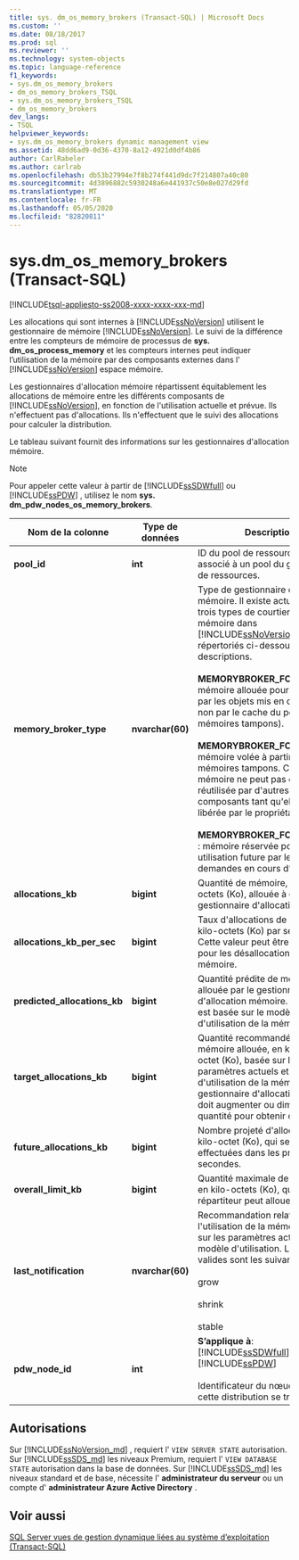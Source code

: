 ```yaml
---
title: sys. dm_os_memory_brokers (Transact-SQL) | Microsoft Docs
ms.custom: ''
ms.date: 08/18/2017
ms.prod: sql
ms.reviewer: ''
ms.technology: system-objects
ms.topic: language-reference
f1_keywords:
- sys.dm_os_memory_brokers
- dm_os_memory_brokers_TSQL
- sys.dm_os_memory_brokers_TSQL
- dm_os_memory_brokers
dev_langs:
- TSQL
helpviewer_keywords:
- sys.dm_os_memory_brokers dynamic management view
ms.assetid: 48dd6ad9-0d36-4370-8a12-4921d0df4b86
author: CarlRabeler
ms.author: carlrab
ms.openlocfilehash: db53b27994e7f8b274f441d9dc7f214807a40c80
ms.sourcegitcommit: 4d3896882c5930248a6e441937c50e8e027d29fd
ms.translationtype: MT
ms.contentlocale: fr-FR
ms.lasthandoff: 05/05/2020
ms.locfileid: "82820811"
---
```

# <a name="sysdm_os_memory_brokers-transact-sql"></a>sys.dm_os_memory_brokers (Transact-SQL)
[!INCLUDE[tsql-appliesto-ss2008-xxxx-xxxx-xxx-md](../../includes/tsql-appliesto-ss2008-xxxx-xxxx-xxx-md.md)]

  Les allocations qui sont internes à [!INCLUDE[ssNoVersion](../../includes/ssnoversion-md.md)] utilisent le gestionnaire de mémoire [!INCLUDE[ssNoVersion](../../includes/ssnoversion-md.md)]. Le suivi de la différence entre les compteurs de mémoire de processus de **sys. dm_os_process_memory** et les compteurs internes peut indiquer l’utilisation de la mémoire par des composants externes dans l' [!INCLUDE[ssNoVersion](../../includes/ssnoversion-md.md)] espace mémoire.  
  
 Les gestionnaires d'allocation mémoire répartissent équitablement les allocations de mémoire entre les différents composants de [!INCLUDE[ssNoVersion](../../includes/ssnoversion-md.md)], en fonction de l'utilisation actuelle et prévue. Ils n'effectuent pas d'allocations. Ils n'effectuent que le suivi des allocations pour calculer la distribution.  
  
 Le tableau suivant fournit des informations sur les gestionnaires d'allocation mémoire.  
  
> [!NOTE]  
>  Pour appeler cette valeur à partir de [!INCLUDE[ssSDWfull](../../includes/sssdwfull-md.md)] ou [!INCLUDE[ssPDW](../../includes/sspdw-md.md)] , utilisez le nom **sys. dm_pdw_nodes_os_memory_brokers**.  
  
|Nom de la colonne|Type de données|Description|  
|-----------------|---------------|-----------------|  
|**pool_id**|**int**|ID du pool de ressources s'il est associé à un pool du gouverneur de ressources.|  
|**memory_broker_type**|**nvarchar(60)**|Type de gestionnaire d'allocation mémoire. Il existe actuellement trois types de courtiers de mémoire dans [!INCLUDE[ssNoVersion](../../includes/ssnoversion-md.md)] , répertoriés ci-dessous avec leurs descriptions.<br /><br /> **MEMORYBROKER_FOR_CACHE** : mémoire allouée pour être utilisée par les objets mis en cache (et non par le cache du pool de mémoires tampons).<br /><br /> **MEMORYBROKER_FOR_STEAL** : mémoire volée à partir du pool de mémoires tampons. Cette mémoire ne peut pas être réutilisée par d'autres composants tant qu'elle n'est pas libérée par le propriétaire actuel.<br /><br /> **MEMORYBROKER_FOR_RESERVE** : mémoire réservée pour une utilisation future par les demandes en cours d’exécution.|  
|**allocations_kb**|**bigint**|Quantité de mémoire, en kilo-octets (Ko), allouée à ce type de gestionnaire d'allocation mémoire.|  
|**allocations_kb_per_sec**|**bigint**|Taux d'allocations de mémoire, en kilo-octets (Ko) par seconde. Cette valeur peut être négative pour les désallocations de mémoire.|  
|**predicted_allocations_kb**|**bigint**|Quantité prédite de mémoire allouée par le gestionnaire d'allocation mémoire. Cette valeur est basée sur le modèle d'utilisation de la mémoire.|  
|**target_allocations_kb**|**bigint**|Quantité recommandée de mémoire allouée, en kilo-octet (Ko), basée sur les paramètres actuels et le modèle d'utilisation de la mémoire. Ce gestionnaire d'allocation mémoire doit augmenter ou diminuer la quantité pour obtenir cette valeur.|  
|**future_allocations_kb**|**bigint**|Nombre projeté d'allocations, en kilo-octet (Ko), qui seront effectuées dans les prochaines secondes.|  
|**overall_limit_kb**|**bigint**|Quantité maximale de mémoire, en kilo-octets (Ko), que le répartiteur peut allouer.|  
|**last_notification**|**nvarchar(60)**|Recommandation relative à l'utilisation de la mémoire basée sur les paramètres actuels et le modèle d'utilisation. Les valeurs valides sont les suivantes :<br /><br /> grow<br /><br /> shrink<br /><br /> stable|  
|**pdw_node_id**|**int**|**S’applique à**: [!INCLUDE[ssSDWfull](../../includes/sssdwfull-md.md)] ,[!INCLUDE[ssPDW](../../includes/sspdw-md.md)]<br /><br /> Identificateur du nœud sur lequel cette distribution se trouve.|  
  
## <a name="permissions"></a>Autorisations  

Sur [!INCLUDE[ssNoVersion_md](../../includes/ssnoversion-md.md)] , requiert l' `VIEW SERVER STATE` autorisation.   
Sur [!INCLUDE[ssSDS_md](../../includes/sssds-md.md)] les niveaux Premium, requiert l' `VIEW DATABASE STATE` autorisation dans la base de données. Sur [!INCLUDE[ssSDS_md](../../includes/sssds-md.md)] les niveaux standard et de base, nécessite l' **administrateur du serveur** ou un compte d' **administrateur Azure Active Directory** .   
  
## <a name="see-also"></a>Voir aussi  

  [SQL Server vues de gestion dynamique liées au système d’exploitation &#40;Transact-SQL&#41;](../../relational-databases/system-dynamic-management-views/sql-server-operating-system-related-dynamic-management-views-transact-sql.md)  
  
  


